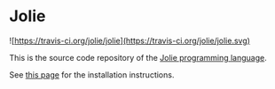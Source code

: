 # Jolie

![https://travis-ci.org/jolie/jolie](https://travis-ci.org/jolie/jolie.svg)

This is the source code repository of the [Jolie programming language](http://www.jolie-lang.org).

See [this page](http://jolie-lang.org/downloads.html) for the installation instructions.
